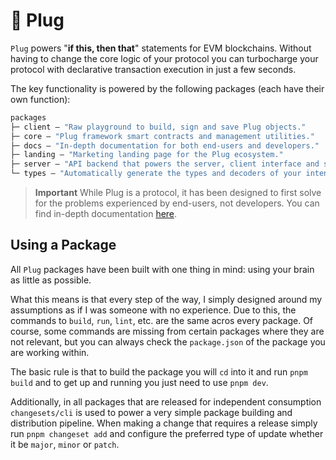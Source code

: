 # 🔌 Plug

`Plug` powers "**if this, then that**" statements for EVM blockchains. Without having to change the core logic of your protocol you can turbocharge your protocol with declarative transaction execution in just a few seconds.

The key functionality is powered by the following packages (each have their own function):

```ml
packages
├─ client — "Raw playground to build, sign and save Plug objects."
├─ core — "Plug framework smart contracts and management utilities."
├─ docs — "In-depth documentation for both end-users and developers."
├─ landing — "Marketing landing page for the Plug ecosystem."
├─ server — "API backend that powers the server, client interface and sdk when needed."
└─ types — "Automatically generate the types and decoders of your intent framework."
```

> **Important**
> While Plug is a protocol, it has been designed to first solve for the problems experienced by end-users, not developers. You can find in-depth documentation [here](https://onplug.io).

## Using a Package

All `Plug` packages have been built with one thing in mind: using your brain as little as possible.

What this means is that every step of the way, I simply designed around my assumptions as if I was someone with no experience. Due to this, the commands to `build`, `run`, `lint`, etc. are the same acros every package. Of course, some commands are missing from certain packages where they are not relevant, but you can always check the `package.json` of the package you are working within.

The basic rule is that to build the package you will `cd` into it and run `pnpm build` and to get up and running you just need to use `pnpm dev`.

Additionally, in all packages that are released for independent consumption `changesets/cli` is used to power a very simple package building and distribution pipeline. When making a change that requires a release simply run `pnpm changeset add` and configure the preferred type of update whether it be `major`, `minor` or `patch`.
